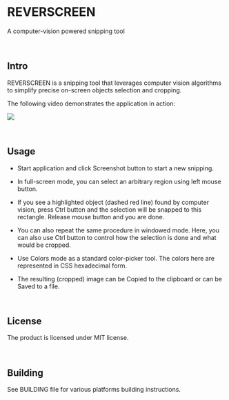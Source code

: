 REVERSCREEN
===========

A computer-vision powered snipping tool

 

Intro
-----

REVERSCREEN is a snipping tool that leverages computer vision algorithms to
simplify precise on-screen objects selection and cropping.

The following video demonstrates the application in action:

![](http://reverscreen.com/img/reverscreen-demo.gif)

 

Usage
-----

-   Start application and click Screenshot button to start a new snipping.

-   In full-screen mode, you can select an arbitrary region using left mouse
    button.

-   If you see a highlighted object (dashed red line) found by computer vision,
    press Ctrl button and the selection will be snapped to this rectangle.
    Release mouse button and you are done.

-   You can also repeat the same procedure in windowed mode. Here, you can also
    use Ctrl button to control how the selection is done and what would be
    cropped.

-   Use Colors mode as a standard color-picker tool. The colors here are
    represented in CSS hexadecimal form.

-   The resulting (cropped) image can be Copied to the clipboard or can be Saved
    to a file.

 

License
-------

The product is licensed under MIT license.

 

Building
--------

See BUILDING file for various platforms building instructions.
